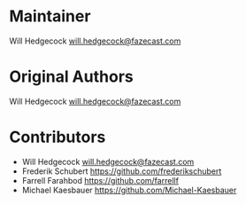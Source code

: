 # Maintainer

Will Hedgecock <will.hedgecock@fazecast.com>

# Original Authors

Will Hedgecock <will.hedgecock@fazecast.com>

# Contributors

* Will Hedgecock <will.hedgecock@fazecast.com>
* Frederik Schubert <https://github.com/frederikschubert>
* Farrell Farahbod <https://github.com/farrellf>
* Michael Kaesbauer <https://github.com/Michael-Kaesbauer>
